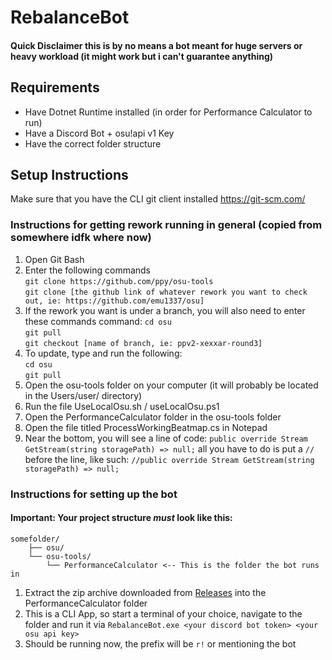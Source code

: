 # RebalanceBot
#### Quick Disclaimer this is by no means a bot meant for huge servers or heavy workload (it might work but i can't guarantee anything)
## Requirements
+ Have Dotnet Runtime installed (in order for Performance Calculator to run)
+ Have a Discord Bot + osu!api v1 Key
+ Have the correct folder structure

## Setup Instructions

Make sure that you have the CLI git client installed https://git-scm.com/
### Instructions for getting rework running in general (copied from somewhere idfk where now)
1. Open Git Bash
2. Enter the following commands\
    `git clone https://github.com/ppy/osu-tools`\
    `git clone [the github link of whatever rework you want to check out, ie: https://github.com/emu1337/osu]`
3. If the rework you want is under a branch, you will also need to enter these commands command:
    `cd osu`\
    `git pull`\
    `git checkout [name of branch, ie: ppv2-xexxar-round3]`
4. To update, type and run the following:\
    `cd osu`\
    `git pull`
5. Open the osu-tools folder on your computer (it will probably be located in the Users/user/ directory)
6. Run the file UseLocalOsu.sh / useLocalOsu.ps1
7. Open the PerformanceCalculator folder in the osu-tools folder
8. Open the file titled ProcessWorkingBeatmap.cs in Notepad
9. Near the bottom, you will see a line of code:
    `public override Stream GetStream(string storagePath) => null;`
    all you have to do is put a `//` before the line, like such:
    `//public override Stream GetStream(string storagePath) => null;`
### Instructions for setting up the bot
#### Important: Your project structure _must_ look like this:
```
somefolder/
    ├── osu/
    └── osu-tools/
        └── PerformanceCalculator <-- This is the folder the bot runs in
```
1. Extract the zip archive downloaded from [Releases](https://github.com/M3IY0U/RebalanceDiscordBot/releases) into the PerformanceCalculator folder
2. This is a CLI App, so start a terminal of your choice, navigate to the folder and run it via `RebalanceBot.exe <your discord bot token> <your osu api key>`
3. Should be running now, the prefix will be `r!` or mentioning the bot
